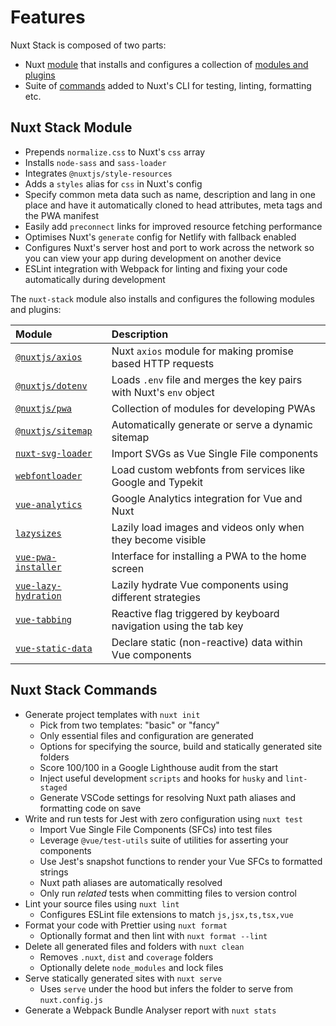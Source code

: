 # Features

Nuxt Stack is composed of two parts:

- Nuxt [module](/module/) that installs and configures a collection of [modules and plugins](/module/plugins.html)
- Suite of [commands](/commands/) added to Nuxt's CLI for testing, linting, formatting etc.

## Nuxt Stack Module

- Prepends `normalize.css` to Nuxt's `css` array
- Installs `node-sass` and `sass-loader`
- Integrates `@nuxtjs/style-resources`
- Adds a `styles` alias for `css` in Nuxt's config
- Specify common meta data such as name, description and lang in one place and have it automatically cloned to head attributes, meta tags and the PWA manifest
- Easily add `preconnect` links for improved resource fetching performance
- Optimises Nuxt's `generate` config for Netlify with fallback enabled
- Configures Nuxt's server host and port to work across the network so you can view your app during development on another device
- ESLint integration with Webpack for linting and fixing your code automatically during development

The `nuxt-stack` module also installs and configures the following modules and plugins:

| Module                                     | Description                                                         |
| :----------------------------------------- | :------------------------------------------------------------------ |
| [`@nuxtjs/axios`][nuxt-axios]              | Nuxt `axios` module for making promise based HTTP requests          |
| [`@nuxtjs/dotenv`][nuxt-dotenv]            | Loads `.env` file and merges the key pairs with Nuxt's `env` object |
| [`@nuxtjs/pwa`][nuxt-pwa]                  | Collection of modules for developing PWAs                           |
| [`@nuxtjs/sitemap`][nuxt-sitemap]          | Automatically generate or serve a dynamic sitemap                   |
| [`nuxt-svg-loader`][nuxt-svg-loader]       | Import SVGs as Vue Single File components                           |
| [`webfontloader`][webfontloader]           | Load custom webfonts from services like Google and Typekit          |
| [`vue-analytics`][vue-analytics]           | Google Analytics integration for Vue and Nuxt                       |
| [`lazysizes`][lazysizes]                   | Lazily load images and videos only when they become visible         |
| [`vue-pwa-installer`][vue-pwa-installer]   | Interface for installing a PWA to the home screen                   |
| [`vue-lazy-hydration`][vue-lazy-hydration] | Lazily hydrate Vue components using different strategies            |
| [`vue-tabbing`][vue-tabbing]               | Reactive flag triggered by keyboard navigation using the tab key    |
| [`vue-static-data`][vue-static-data]       | Declare static (non-reactive) data within Vue components            |

## Nuxt Stack Commands

- Generate project templates with `nuxt init`
  - Pick from two templates: "basic" or "fancy"
  - Only essential files and configuration are generated
  - Options for specifying the source, build and statically generated site folders
  - Score 100/100 in a Google Lighthouse audit from the start
  - Inject useful development `scripts` and hooks for `husky` and `lint-staged`
  - Generate VSCode settings for resolving Nuxt path aliases and formatting code on save
- Write and run tests for Jest with zero configuration using `nuxt test`
  - Import Vue Single File Components (SFCs) into test files
  - Leverage `@vue/test-utils` suite of utilities for asserting your components
  - Use Jest's snapshot functions to render your Vue SFCs to formatted strings
  - Nuxt path aliases are automatically resolved
  - Only run _related_ tests when committing files to version control
- Lint your source files using `nuxt lint`
  - Configures ESLint file extensions to match `js,jsx,ts,tsx,vue`
- Format your code with Prettier using `nuxt format`
  - Optionally format and then lint with `nuxt format --lint`
- Delete all generated files and folders with `nuxt clean`
  - Removes `.nuxt`, `dist` and `coverage` folders
  - Optionally delete `node_modules` and lock files
- Serve statically generated sites with `nuxt serve`
  - Uses `serve` under the hood but infers the folder to serve from `nuxt.config.js`
- Generate a Webpack Bundle Analyser report with `nuxt stats`

[nuxt-axios]: https://axios.nuxtjs.org
[nuxt-dotenv]: https://www.npmjs.com/package/@nuxtjs/dotenv
[nuxt-pwa]: https://pwa.nuxtjs.org
[nuxt-sitemap]: https://www.npmjs.com/package/@nuxtjs/sitemap
[nuxt-svg-loader]: https://www.npmjs.com/package/nuxt-svg-loader
[webfontloader]: https://www.npmjs.com/package/webfontloader
[vue-analytics]: https://www.npmjs.com/package/vue-analytics
[lazysizes]: https://www.npmjs.com/package/lazysizes
[vue-pwa-installer]: https://www.npmjs.com/package/vue-pwa-installer
[vue-lazy-hydration]: https://www.npmjs.com/package/vue-lazy-hydration
[vue-tabbing]: https://www.npmjs.com/package/vue-tabbing
[vue-static-data]: https://www.npmjs.com/package/vue-static-data
